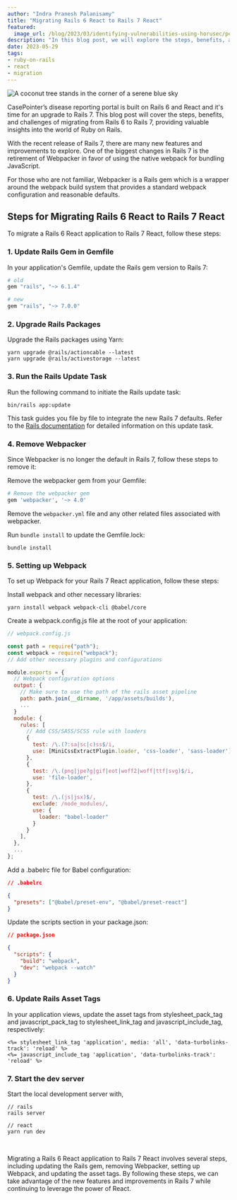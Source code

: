 ```yaml
---
author: "Indra Pranesh Palanisamy"
title: "Migrating Rails 6 React to Rails 7 React"
featured:
  image_url: /blog/2023/03/identifying-vulnerabilities-using-horusec/pexels-indra-pranesh-palanisamy-15837790.webp
description: "In this blog post, we will explore the steps, benefits, and challenges involved in migrating from Rails 6 to Rails 7, specifically focusing on migrating a Rails 6 React application to Rails 7 React. This guide aims to provide valuable insights into the world of Ruby on Rails migration."
date: 2023-05-29
tags:
- ruby-on-rails
- react
- migration
---
```


![A coconut tree stands in the corner of a serene blue sky](/blog/2023/05/migrating_rails6_react_to_rails7_react/pexels-indra-pranesh-palanisamy-17019134.webp)

<!-- Photo by Indra Pranesh Palanisamy, 2022 -->

CasePointer’s disease reporting portal is built on Rails 6 and React and it's time for an upgrade to Rails 7. This blog post will cover the steps, benefits, and challenges of migrating from Rails 6 to Rails 7, providing valuable insights into the world of Ruby on Rails.

With the recent release of Rails 7, there are many new features and improvements to explore.
One of the biggest changes in Rails 7 is the retirement of Webpacker in favor of using the native webpack for bundling JavaScript.

For those who are not familiar, Webpacker is a Rails gem which is a wrapper around the webpack build system that provides a standard webpack configuration and reasonable defaults.


## Steps for Migrating Rails 6 React to Rails 7 React

To migrate a Rails 6 React application to Rails 7 React, follow these steps:

### 1. Update Rails Gem in Gemfile

In your application's Gemfile, update the Rails gem version to Rails 7:

```ruby
# old
gem "rails", "~> 6.1.4"

# new
gem "rails", "~> 7.0.0"
```

### 2. Upgrade Rails Packages
Upgrade the Rails packages using Yarn:

```shell
yarn upgrade @rails/actioncable --latest
yarn upgrade @rails/activestorage --latest
```

### 3. Run the Rails Update Task
Run the following command to initiate the Rails update task:

```shell
bin/rails app:update
```

This task guides you file by file to integrate the new Rails 7 defaults. Refer to the [Rails documentation](https://guides.rubyonrails.org/upgrading_ruby_on_rails.html) for detailed information on this update task.

### 4. Remove Webpacker
Since Webpacker is no longer the default in Rails 7, follow these steps to remove it:

Remove the webpacker gem from your Gemfile:
```ruby
# Remove the webpacker gem
gem 'webpacker', '~> 4.0'
```

Remove the `webpacker.yml` file and any other related files associated with webpacker.

Run `bundle install` to update the Gemfile.lock:

```shell
bundle install
```
### 5. Setting up Webpack

To set up Webpack for your Rails 7 React application, follow these steps:

Install webpack and other necessary libraries:
```shell
yarn install webpack webpack-cli @babel/core
```

Create a webpack.config.js file at the root of your application:
```javascript
// webpack.config.js

const path = require("path");
const webpack = require("webpack");
// Add other necessary plugins and configurations

module.exports = {
  // Webpack configuration options
  output: {
    // Make sure to use the path of the rails asset pipeline
    path: path.join(__dirname, '/app/assets/builds'),
    ...
  }
  module: {
    rules: [
      // Add CSS/SASS/SCSS rule with loaders
      {
        test: /\.(?:sa|sc|c)ss$/i,
        use: [MiniCssExtractPlugin.loader, 'css-loader', 'sass-loader'],
      },
      {
        test: /\.(png|jpe?g|gif|eot|woff2|woff|ttf|svg)$/i,
        use: 'file-loader',
      },
      { 
        test: /\.(js|jsx)$/,
        exclude: /node_modules/,
        use: {
          loader: "babel-loader"
        }
      }
    ],
  },
  ...
};
```

Add a .babelrc file for Babel configuration:
```json
// .babelrc

{
  "presets": ["@babel/preset-env", "@babel/preset-react"]
}
```

Update the scripts section in your package.json:
```json
// package.json

{
  "scripts": {
    "build": "webpack",
    "dev": "webpack --watch"
  }
}
```

### 6. Update Rails Asset Tags
In your application views, update the asset tags from stylesheet_pack_tag and javascript_pack_tag to stylesheet_link_tag and javascript_include_tag, respectively:

```erb
<%= stylesheet_link_tag 'application', media: 'all', 'data-turbolinks-track': 'reload' %>
<%= javascript_include_tag 'application', 'data-turbolinks-track': 'reload' %>
```

### 7. Start the dev server

Start the local development server with,

```
// rails
rails server

// react
yarn run dev
```
<br>

Migrating a Rails 6 React application to Rails 7 React involves several steps, including updating the Rails gem, removing Webpacker, setting up  
Webpack, and updating the asset tags. By following these steps, we can take advantage of the new features and improvements in Rails 7 while 
continuing to leverage the power of React.
